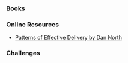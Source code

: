 ### Books

### Online Resources
* [Patterns of Effective Delivery by Dan North](http://vimeo.com/43659070)

### Challenges
